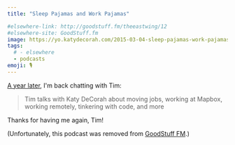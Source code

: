 ```yaml
---
title: "Sleep Pajamas and Work Pajamas"

#elsewhere-link: http://goodstuff.fm/theeastwing/12
#elsewhere-site: GoodStuff.fm
image: https://yo.katydecorah.com/2015-03-04-sleep-pajamas-work-pajamas-0.jpg
tags:
  # - elsewhere
  - podcasts
emoji: 🎙
---
```


[A year later](/code/the-east-wing/), I'm back chatting with Tim:

> Tim talks with Katy DeCorah about moving jobs, working at Mapbox, working remotely, tinkering with code, and more

Thanks for having me again, Tim!

(Unfortunately, this podcast was removed from [GoodStuff FM](http://goodstuff.fm/).)
